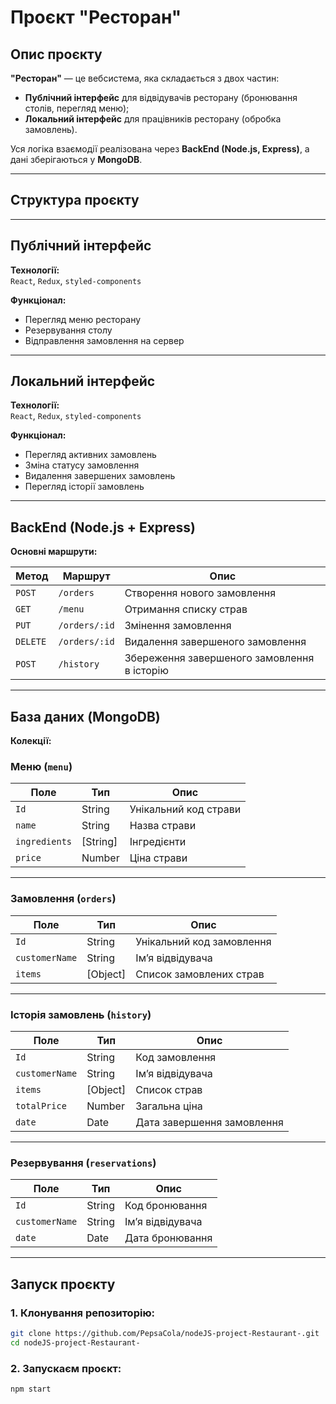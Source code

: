 # Проєкт "Ресторан"

## Опис проєкту
**"Ресторан"** — це вебсистема, яка складається з двох частин:
- **Публічний інтерфейс** для відвідувачів ресторану (бронювання столів, перегляд меню);
- **Локальний інтерфейс** для працівників ресторану (обробка замовлень).

Уся логіка взаємодії реалізована через **BackEnd (Node.js, Express)**, а дані зберігаються у **MongoDB**.

---

## Структура проєкту


---

## Публічний інтерфейс

**Технології:**  
`React`, `Redux`, `styled-components`

**Функціонал:**
- Перегляд меню ресторану
- Резервування столу
- Відправлення замовлення на сервер

---

## Локальний інтерфейс

**Технології:**  
`React`, `Redux`, `styled-components`

**Функціонал:**
- Перегляд активних замовлень
- Зміна статусу замовлення
- Видалення завершених замовлень
- Перегляд історії замовлень

---

## BackEnd (Node.js + Express)

**Основні маршрути:**

| Метод | Маршрут | Опис |
|-------|----------|------|
| `POST` | `/orders` | Створення нового замовлення |
| `GET` | `/menu` | Отримання списку страв |
| `PUT` | `/orders/:id` | Змінення замовлення |
| `DELETE` | `/orders/:id` | Видалення завершеного замовлення |
| `POST` | `/history` | Збереження завершеного замовлення в історію |

---

## База даних (MongoDB)

**Колекції:**

### Меню (`menu`)
| Поле | Тип | Опис |
|------|-----|------|
| `Id` | String | Унікальний код страви |
| `name` | String | Назва страви |
| `ingredients` | [String] | Інгредієнти |
| `price` | Number | Ціна страви |

---

### Замовлення (`orders`)
| Поле | Тип | Опис |
|------|-----|------|
| `Id` | String | Унікальний код замовлення |
| `customerName` | String | Ім’я відвідувача |
| `items` | [Object] | Список замовлених страв |

---

### Історія замовлень (`history`)
| Поле           | Тип | Опис |
|----------------|-----|------|
| `Id`           | String | Код замовлення |
| `customerName` | String | Ім’я відвідувача |
| `items`        | [Object] | Список страв |
| `totalPrice`   | Number | Загальна ціна |
| `date`         | Date | Дата завершення замовлення |

---

### Резервування (`reservations`)
| Поле           | Тип | Опис |
|----------------|-----|------|
| `Id`           | String | Код бронювання |
| `customerName` | String | Ім’я відвідувача |
| `date`         | Date | Дата бронювання |

---

## Запуск проєкту

### 1. Клонування репозиторію:
```bash
git clone https://github.com/PepsaCola/nodeJS-project-Restaurant-.git
cd nodeJS-project-Restaurant-
```

### 2. Запускаєм проєкт:
```bash
npm start
```